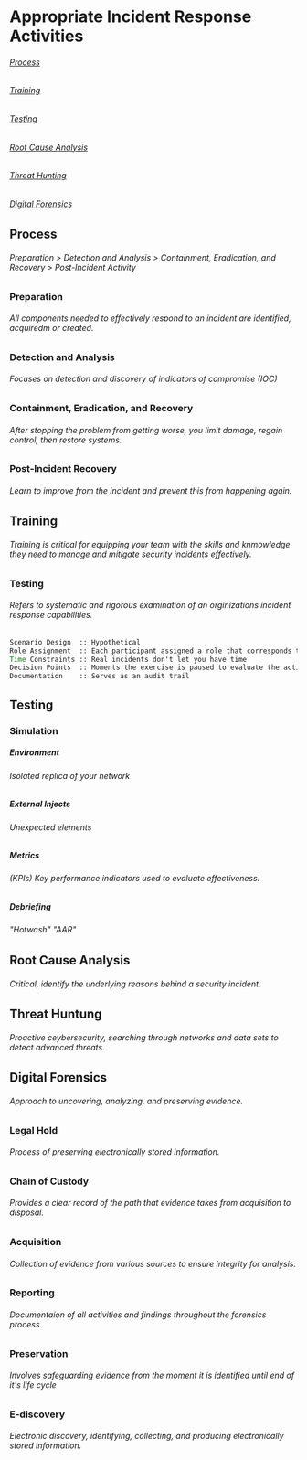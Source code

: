 # Appropriate Incident Response Activities

###### [Process](#process)
###### [Training](#training)
###### [Testing](#testing)
###### [Root Cause Analysis](#root-cause-analysis)
###### [Threat Hunting](#threat-hunting)
###### [Digital Forensics](#digital-forensics)

## Process

###### Preparation > Detection and Analysis > Containment, Eradication, and Recovery > Post-Incident Activity
### Preparation 
###### All components needed to effectively respond to an incident are identified, acquiredm or created.
### Detection and Analysis
###### Focuses on detection and discovery of indicators of compromise (IOC)
### Containment, Eradication, and Recovery
###### After stopping the problem from getting worse, you limit damage, regain control, then restore systems.
### Post-Incident Recovery
###### Learn to improve from the incident and prevent this from happening again.

## Training
###### Training is critical for equipping your team with the skills and knmowledge they need to manage and mitigate security incidents effectively.
### Testing
###### Refers to systematic and rigorous examination of an orginizations incident response capabilities.
```cmd
Scenario Design  :: Hypothetical
Role Assignment  :: Each participant assigned a role that corresponds to a real-world counterpart
Time Constraints :: Real incidents don't let you have time
Decision Points  :: Moments the exercise is paused to evaluate the actions taken to a point
Documentation    :: Serves as an audit trail
```

## Testing
### Simulation
##### Environment
###### Isolated replica of your network
##### External Injects
###### Unexpected elements
##### Metrics
###### (KPIs) Key performance indicators used to evaluate effectiveness.
##### Debriefing
###### "Hotwash" "AAR"

## Root Cause Analysis
###### Critical, identify the underlying reasons behind a security incident.

## Threat Huntung
###### Proactive ceybersecurity, searching through networks and data sets to detect advanced threats.

## Digital Forensics
###### Approach to uncovering, analyzing, and preserving evidence.
### Legal Hold
###### Process of preserving electronically stored information.
### Chain of Custody
###### Provides a clear record of the path that evidence takes from acquisition to disposal.
### Acquisition
###### Collection of evidence from various sources to ensure integrity for analysis.
### Reporting
###### Documentaion of all activities and findings throughout the forensics process.
### Preservation
###### Involves safeguarding evidence from the moment it is identified until end of it's life cycle
### E-discovery
###### Electronic discovery, identifying, collecting, and producing electronically stored information.
